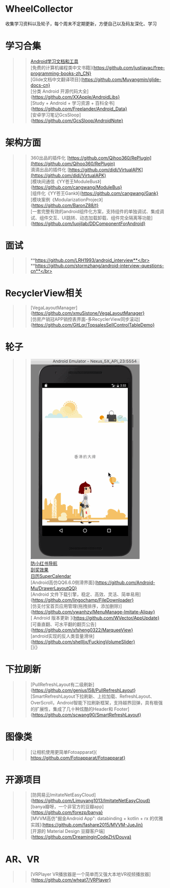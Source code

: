 # WheelCollector
收集学习资料以及轮子，每个周末不定期更新，方便自己以及码友深化、学习



**学习合集**
==
>>[Android学习文档和工具](https://github.com/foxleezh/AndroidDoc)</br>
>>[免费的计算机编程类中文书籍]{https://github.com/justjavac/free-programming-books-zh_CN}</br>
>>[Glide文档中文翻译项目]{https://github.com/Muyangmin/glide-docs-cn}</br>
>>[分类 Android 开源代码大全]{https://github.com/XXApple/AndroidLibs}</br>
>>[Study + Android + 学习资源 + 百科全书]{https://github.com/Freelander/Android_Data}</br>
>>[安卓学习笔记GcsSloop]{https://github.com/GcsSloop/AndroidNote}</br>


架构方面
==
>>360出品的插件化 [https://github.com/Qihoo360/RePlugin](https://github.com/Qihoo360/RePlugin)</br>
>>滴滴出品的插件化 [https://github.com/didi/VirtualAPK](https://github.com/didi/VirtualAPK)</br>
>>[模块间通信《YY苍王ModuleBus》]{https://github.com/cangwang/ModuleBus}</br>
>>[组件化《YY苍王Gank》]{https://github.com/cangwang/Gank}</br>
>>[模块案例《ModularizationProjec》]{https://github.com/BaronZ88/t}</br>
>>[一套完整有效的android组件化方案，支持组件的单独调试、集成调试、组件交互、UI跳转、动态加载卸载、组件完全隔离等功能]{https://github.com/luojilab/DDComponentForAndroid}</br>

面试
==
>>**https://github.com/LRH1993/android_interview**</br>
>>**https://github.com/stormzhang/android-interview-questions-cn**</br>

RecyclerView相关
==
>>[VegaLayoutManager]{https://github.com/xmuSistone/VegaLayoutManager}</br>
>>[仿房产销冠APP销控表界面-多RecyclerView同步滚动]{https://github.com/GitLqr/TopsalesSellControlTableDemo}</br>


轮子
==
>>![防小红书](https://raw.githubusercontent.com/Troll4it/WheelCollector/master/%E4%BB%BF%E5%B0%8F%E7%BA%A2%E4%B9%A6.gif)</br>
[防小红书导航](https://github.com/diamondlin2016/Parallaxlayoutinflater)</br>
>>[刮奖效果](https://github.com/D-clock/ScratchView)</br>
>>[日历SuperCalendar](https://github.com/MagicMashRoom/SuperCalendar)</br>
>>[Android高仿QQ6.6.0侧滑界面]{https://github.com/Android-Mu/DrawerLayoutQQ}</br>
>>[Android 文件下载引擎，稳定、高效、灵活、简单易用]{https://github.com/lingochamp/FileDownloader}</br>
>>[仿支付宝首页应用管理(拖拽排序，添加删除)]{https://github.com/ywanhzy/MenuManage-Imitate-Alipay}</br>
>>[ Android 版本更新 ]{https://github.com/WVector/AppUpdate}</br>
>>[可垂直翻、可水平翻的翻页公告]{https://github.com/sfsheng0322/MarqueeView}</br>
>>[android实现的反人类音量滑块]{https://github.com/shellljx/FuckingVolumeSlider}</br>
>>[]{}</br>

下拉刷新
==
>>[PullRefreshLayout有二级刷新]{https://github.com/genius158/PullRefreshLayout}</br>
>>[SmartRefreshLayout下拉刷新、上拉加载、RefreshLayout、OverScroll，Android智能下拉刷新框架，支持越界回弹，具有极强的扩展性，集成了几十种炫酷的Header和 Footer]{https://github.com/scwang90/SmartRefreshLayout}</br>


图像类
==
>>[让相机使用更简单Fotoapparat]{ https://github.com/Fotoapparat/Fotoapparat}

开源项目
==
>>[防网易云ImitateNetEasyCloud]{https://github.com/Limuyang1013/ImitateNetEasyCloud}</br>
>>[banya瓣呀，一个非官方的豆瓣app]{https://github.com/forezp/banya}</br>
>>[MVVM高仿"掘金Android App": databinding + kotlin + rx 的优雅实践]{https://github.com/fashare2015/MVVM-JueJin}</br>
>>[开源的 Material Design 豆瓣客户端]{https://github.com/DreaminginCodeZH/Douya}</br>

AR、VR
==
>>[VRPlayer VR播放器是一个简单而又强大本地VR视频播放器]{https://github.com/wheat7/VRPlayer}</br>


